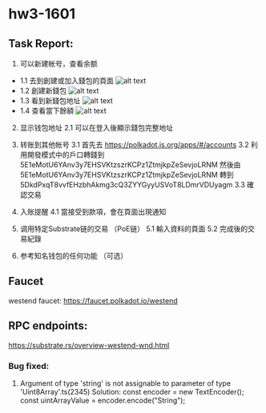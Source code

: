 # hw3-1601

## Task Report:
1. 可以新建帐号，查看余额
* 1.1 去到創建或加入錢包的頁面
![alt text](https://github.com/MartinYeung5/substrate-primary-15-homework/blob/main/homework-3/1601/public/1_1.png?raw=true)
* 1.2 創建新錢包
![alt text](https://github.com/MartinYeung5/substrate-primary-15-homework/blob/main/homework-3/1601/public/1_2.png?raw=true)
* 1.3 看到新錢包地址
![alt text](https://github.com/MartinYeung5/substrate-primary-15-homework/blob/main/homework-3/1601/public/1_3.png?raw=true)
* 1.4 查看當下餘額
![alt text](https://github.com/MartinYeung5/substrate-primary-15-homework/blob/main/homework-3/1601/public/1_4.png?raw=true)
2. 显示钱包地址
2.1 可以在登入後顯示錢包完整地址
3. 转账到其他帐号
3.1 首先去 https://polkadot.js.org/apps/#/accounts
3.2 利用開發模式中的戶口轉錢到 5E1eMotU6YAnv3y7EHSVKtzszrKCPz1ZtmjkpZeSevjoLRNM
然後由 5E1eMotU6YAnv3y7EHSVKtzszrKCPz1ZtmjkpZeSevjoLRNM 轉到
5DkdPxqT8vvfEHzbhAkmg3cQ3ZYYGyyUSVoT8LDmrVDUyagm
3.3 確認交易
4. 入账提醒
4.1 當接受到款項，會在頁面出現通知
5. 调用特定Substrate链的交易 （PoE链）
5.1 輸入資料的頁面
5.2 完成後的交易紀錄

6. 参考知名钱包的任何功能 （可选）

## Faucet
westend faucet:
https://faucet.polkadot.io/westend

## RPC endpoints:
https://substrate.rs/overview-westend-wnd.html

### Bug fixed:
1. Argument of type 'string' is not assignable to parameter of type 'Uint8Array'.ts(2345)
Solution: 
const encoder = new TextEncoder();
const uintArrayValue = encoder.encode("String");